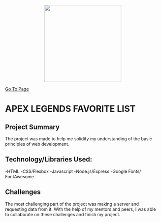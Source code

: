 <center>
<img src="https://logos-world.net/wp-content/uploads/2020/11/Apex-Legends-Emblem.png" width="250" align="center">
</center>

[Go To Page](https://apextierlist.onrender.com/)

# APEX LEGENDS FAVORITE LIST

## Project Summary

The project was made to help me solidify my understanding of the basic principles of web development.

## Technology/Libraries Used:

-HTML
-CSS/Flexbox
-Javascript
-Node.js/Express
-Google Fonts/ FontAwesome

## Challenges

The most challenging part of the project was making a server and requesting data from it. With the help of my mentors and peers, I was able to collaborate on these challenges and finish my project.
